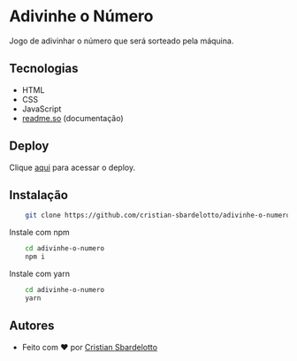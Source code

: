 
# Adivinhe o Número

Jogo de adivinhar o número que será sorteado pela máquina.




## Tecnologias

- HTML
- CSS
- JavaScript
- [readme.so](https://readme.so) (documentação)
## Deploy

Clique [aqui](https://adivinhe-o-numero-eight.vercel.app/) para acessar o deploy.

## Instalação
```bash
    git clone https://github.com/cristian-sbardelotto/adivinhe-o-numero
```

Instale com npm
```bash
    cd adivinhe-o-numero
    npm i
```

Instale com yarn
```bash
    cd adivinhe-o-numero
    yarn
```


    
## Autores

- Feito com ❤️ por [Cristian Sbardelotto](https://www.github.com/cristian-sbardelotto)

